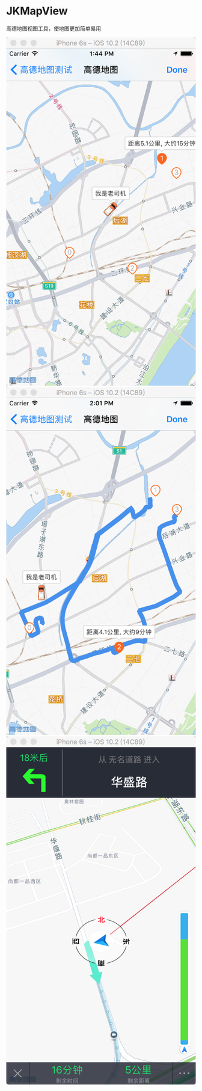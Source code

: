 # JKMapView
高德地图视图工具，使地图更加简单易用

![image](https://github.com/Jeoking/JKMapView/blob/master/ScreenShots/screenshot_1.png)
![image](https://github.com/Jeoking/JKMapView/blob/master/ScreenShots/screenshot_2.png)
![image](https://github.com/Jeoking/JKMapView/blob/master/ScreenShots/screenshot_3.png)